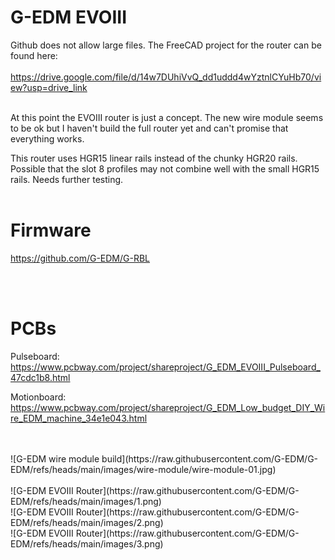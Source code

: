 # G-EDM EVOIII

Github does not allow large files. The FreeCAD project for the router can be found here:
</br>
</br>
https://drive.google.com/file/d/14w7DUhiVvQ_dd1uddd4wYztnlCYuHb70/view?usp=drive_link
</br>
</br>

At this point the EVOIII router is just a concept. The new wire module seems to be ok but I haven't build the full router yet and can't promise that everything works.
</br>

This router uses HGR15 linear rails instead of the chunky HGR20 rails. Possible that the slot 8 profiles may not combine well with the small HGR15 rails. Needs further testing.
</br>
</br>


# Firmware

https://github.com/G-EDM/G-RBL

</br>
</br>

# PCBs

Pulseboard: 
https://www.pcbway.com/project/shareproject/G_EDM_EVOIII_Pulseboard_47cdc1b8.html

Motionboard:
https://www.pcbway.com/project/shareproject/G_EDM_Low_budget_DIY_Wire_EDM_machine_34e1e043.html

</br>
</br>
![G-EDM wire module build](https://raw.githubusercontent.com/G-EDM/G-EDM/refs/heads/main/images/wire-module/wire-module-01.jpg)
</br>
</br>
![G-EDM EVOIII Router](https://raw.githubusercontent.com/G-EDM/G-EDM/refs/heads/main/images/1.png)
</br>
![G-EDM EVOIII Router](https://raw.githubusercontent.com/G-EDM/G-EDM/refs/heads/main/images/2.png)
</br>
![G-EDM EVOIII Router](https://raw.githubusercontent.com/G-EDM/G-EDM/refs/heads/main/images/3.png)





